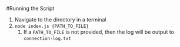#Running the Script
1. Navigate to the directory in a terminal
2. `node index.js {PATH_TO_FILE}`
   1. If a `PATH_TO_FILE` is not provided, then the log will be output to `connection-log.txt`